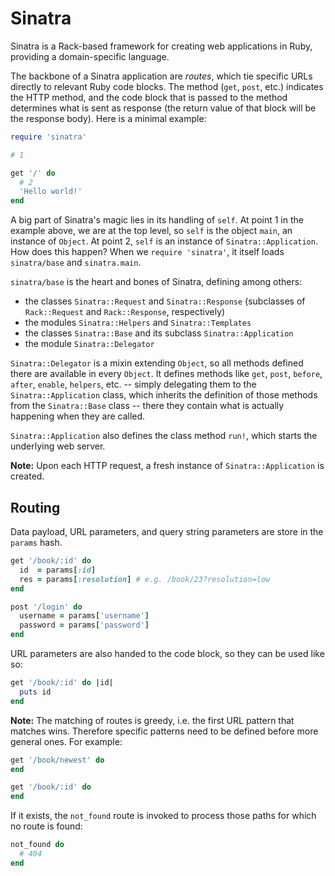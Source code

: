 
# Sinatra  

Sinatra is a Rack-based framework for creating web applications in Ruby, providing a domain-specific language.

The backbone of a Sinatra application are _routes_, which tie specific URLs directly to relevant Ruby code blocks. The method (`get`, `post`, etc.) indicates the HTTP method, and the code block that is passed to the method determines what is sent as response (the return value of that block will be the response body). Here is a minimal example:

```ruby
require 'sinatra'

# 1

get '/' do
  # 2
  'Hello world!'
end
```

A big part of Sinatra's magic lies in its handling of `self`. At point 1 in the example above, we are at the top level, so `self` is the object `main`, an instance of `Object`. At point 2, `self` is an instance of `Sinatra::Application`. How does this happen? When we `require 'sinatra'`, it itself loads `sinatra/base` and `sinatra.main`.

`sinatra/base` is the heart and bones of Sinatra, defining among others:
* the classes `Sinatra::Request` and `Sinatra::Response` (subclasses of `Rack::Request` and `Rack::Response`, respectively)
* the modules `Sinatra::Helpers` and `Sinatra::Templates`
* the classes `Sinatra::Base` and its subclass `Sinatra::Application`
* the module `Sinatra::Delegator`

`Sinatra::Delegator` is a mixin extending `Object`, so all methods defined there are available in every `Object`. It defines methods like `get`, `post`, `before`, `after`, `enable`, `helpers`, etc. -- simply delegating them to the `Sinatra::Application` class, which inherits the definition of those methods from the `Sinatra::Base` class -- there they contain what is actually happening when they are called.

`Sinatra::Application` also defines the class method `run!`, which starts the underlying web server.

**Note:** Upon each HTTP request, a fresh instance of `Sinatra::Application` is created.


## Routing

Data payload, URL parameters, and query string parameters are store in the `params` hash.

```ruby
get '/book/:id' do
  id  = params[:id]
  res = params[:resolution] # e.g. /book/23?resolution=low
end

post '/login' do
  username = params['username']
  password = params['password']
end
```

URL parameters are also handed to the code block, so they can be used like so:
```ruby
get '/book/:id' do |id|
  puts id
end
```

**Note:** The matching of routes is greedy, i.e. the first URL pattern that matches wins. Therefore specific patterns need to be defined before more general ones. For example:

```ruby
get '/book/newest' do
end

get '/book/:id' do
end
```

If it exists, the `not_found` route is invoked to process those paths for which no route is found:

```ruby
not_found do
  # 404
end
```
